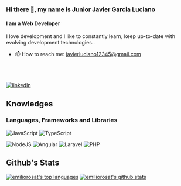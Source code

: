 ### Hi there 👋, my name is Junior Javier Garcia Luciano
#### I am a Web Developer

I love development and I like to constantly learn, keep up-to-date with evolving development technologies..
- 📫 How to reach me: javierluciano12345@gmail.com 

<br></br>


[![linkedIn](https://img.shields.io/badge/linkedin-%230077B5.svg?&style=for-the-badge&logo=linkedin&logoColor=white)](https://www.linkedin.com/in/junior-javier-garcia-luciano-252a76173/)





<!--[![youtube](https://img.shields.io/badge/youtube-%23FF0000.svg?&style=for-the-badge&logo=YouTube&logoColor=white)](https://www.youtube.com/channel/UCeQDXaNSOVaeAQEPNuUNbFQ)-->

## Knowledges

### Languages, Frameworks and Libraries 

![JavaScript](https://img.shields.io/badge/javascript-%23323330.svg?&style=for-the-badge&logo=javascript&logoColor=%23F7DF1E)
![TypeScript](https://img.shields.io/badge/typescript-%23007ACC.svg?&style=for-the-badge&logo=typescript&logoColor=white)


![NodeJS](https://img.shields.io/badge/node.js-%2343853D.svg?&style=for-the-badge&logo=node.js&logoColor=white)
<img alt="Angular" src="https://img.shields.io/badge/Angular-%2320232a.svg?&style=for-the-badge&logo=Angular&logoColor=red"/>
<img alt="Laravel" src="https://img.shields.io/badge/laravel-%23323330.svg?&style=for-the-badge&logo=laravel&logoColor=%ff0000"/>
<img alt="PHP" src="https://img.shields.io/badge/PHP-%230769AD.svg?&style=for-the-badge&logo=PHP&logoColor=white"/>

## Github's Stats

[![emiliorosat's top languages](https://github-readme-stats.vercel.app/api/top-langs/?username=javier1292&theme=chartreuse-dark)](https://github.com/anuraghazra/github-readme-stats)
[![emiliorosat's github stats](https://github-readme-stats.vercel.app/api?username=javier1292&theme=chartreuse-dark)](https://github.com/anuraghazra/github-readme-stats)

